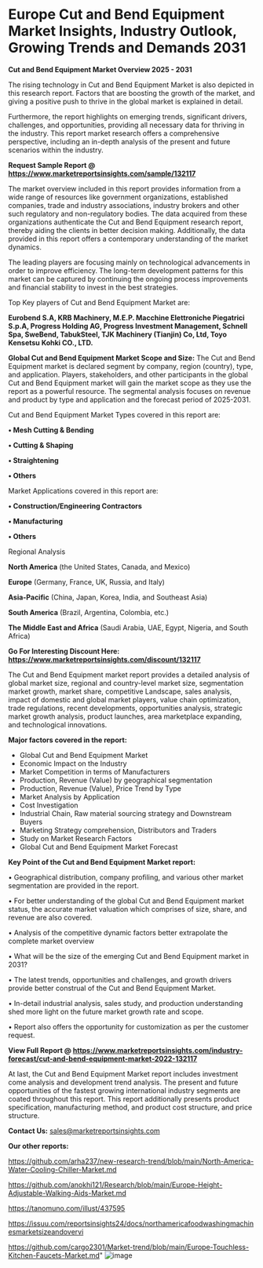 # Europe Cut and Bend Equipment Market Insights, Industry Outlook, Growing Trends and Demands 2031

<Strong> Cut and Bend Equipment Market Overview 2025 - 2031</strong>

The rising technology in Cut and Bend Equipment Market is also depicted in this research report. Factors that are boosting the growth of the market, and giving a positive push to thrive in the global market is explained in detail.

Furthermore, the report highlights on emerging trends, significant drivers, challenges, and opportunities, providing all necessary data for thriving in the industry. This report market research offers a comprehensive perspective, including an in-depth analysis of the present and future scenarios within the industry.

<strong>Request Sample Report @ <a href=https://www.marketreportsinsights.com/sample/132117>https://www.marketreportsinsights.com/sample/132117</a></strong>

The market overview included in this report provides information from a wide range of resources like government organizations, established companies, trade and industry associations, industry brokers and other such regulatory and non-regulatory bodies. The data acquired from these organizations authenticate the Cut and Bend Equipment research report, thereby aiding the clients in better decision making. Additionally, the data provided in this report offers a contemporary understanding of the market dynamics.

The leading players are focusing mainly on technological advancements in order to improve efficiency. The long-term development patterns for this market can be captured by continuing the ongoing process improvements and financial stability to invest in the best strategies.

Top Key players of Cut and Bend Equipment Market are:

<strong>Eurobend S.A, KRB Machinery, M.E.P. Macchine Elettroniche Piegatrici S.p.A, Progress Holding AG, Progress Investment Management, Schnell Spa, SweBend, TabukSteel, TJK Machinery (Tianjin) Co, Ltd, Toyo Kensetsu Kohki CO., LTD.</strong>

<strong><b>Global Cut and Bend Equipment Market Scope and Size:</b></strong>
The Cut and Bend Equipment market is declared segment by company, region (country), type, and application. Players, stakeholders, and other participants in the global Cut and Bend Equipment market will gain the market scope as they use the report as a powerful resource. The segmental analysis focuses on revenue and product by type and application and the forecast period of 2025-2031.

Cut and Bend Equipment Market Types covered in this report are:

<strong>• Mesh Cutting & Bending

• Cutting & Shaping

• Straightening

• Others</strong>

Market Applications covered in this report are:

<strong>• Construction/Engineering Contractors

• Manufacturing

• Others</strong> 

Regional Analysis

<strong>North America</strong> (the United States, Canada, and Mexico)

<strong>Europe</strong> (Germany, France, UK, Russia, and Italy)

<strong>Asia-Pacific</strong> (China, Japan, Korea, India, and Southeast Asia)

<strong>South America</strong> (Brazil, Argentina, Colombia, etc.)

<strong>The Middle East and Africa</strong> (Saudi Arabia, UAE, Egypt, Nigeria, and South Africa)

<strong>Go For Interesting Discount Here: <a href=https://www.marketreportsinsights.com/discount/132117>https://www.marketreportsinsights.com/discount/132117</a></strong>

The Cut and Bend Equipment market report provides a detailed analysis of global market size, regional and country-level market size, segmentation market growth, market share, competitive Landscape, sales analysis, impact of domestic and global market players, value chain optimization, trade regulations, recent developments, opportunities analysis, strategic market growth analysis, product launches, area marketplace expanding, and technological innovations.

<strong><b>Major factors covered in the report:</b></strong>
<ul>
  <li>Global Cut and Bend Equipment Market </li>
  <li>Economic Impact on the Industry</li>
  <li>Market Competition in terms of Manufacturers</li>
  <li>Production, Revenue (Value) by geographical segmentation</li>
  <li>Production, Revenue (Value), Price Trend by Type</li>
  <li>Market Analysis by Application</li>
  <li>Cost Investigation</li>
  <li>Industrial Chain, Raw material sourcing strategy and Downstream Buyers</li>
  <li>Marketing Strategy comprehension, Distributors and Traders</li>
  <li>Study on Market Research Factors</li>
  <li>Global Cut and Bend Equipment Market Forecast</li>
</ul>

<strong><b>Key Point of the Cut and Bend Equipment Market report:</b></strong>

• Geographical distribution, company profiling, and various other market segmentation are provided in the report.

• For better understanding of the global Cut and Bend Equipment market status, the accurate market valuation which comprises of size, share, and revenue are also covered.

• Analysis of the competitive dynamic factors better extrapolate the complete market overview

• What will be the size of the emerging Cut and Bend Equipment market in 2031?

• The latest trends, opportunities and challenges, and growth drivers provide better construal of the Cut and Bend Equipment Market.

• In-detail industrial analysis, sales study, and production understanding shed more light on the future market growth rate and scope.

• Report also offers the opportunity for customization as per the customer request.

<strong><b>View Full Report @ <a href=https://www.marketreportsinsights.com/industry-forecast/cut-and-bend-equipment-market-2022-132117>https://www.marketreportsinsights.com/industry-forecast/cut-and-bend-equipment-market-2022-132117</a></b></strong>


At last, the Cut and Bend Equipment Market report includes investment come analysis and development trend analysis. The present and future opportunities of the fastest growing international industry segments are coated throughout this report. This report additionally presents product specification, manufacturing method, and product cost structure, and price structure.

<strong>Contact Us:</strong>
sales@marketreportsinsights.com

<strong>Our other reports:</strong>

<a href=https://github.com/arha237/new-research-trend/blob/main/North-America-Water-Cooling-Chiller-Market.md>https://github.com/arha237/new-research-trend/blob/main/North-America-Water-Cooling-Chiller-Market.md</a>

<a href=https://github.com/anokhi121/Research/blob/main/Europe-Height-Adjustable-Walking-Aids-Market.md>https://github.com/anokhi121/Research/blob/main/Europe-Height-Adjustable-Walking-Aids-Market.md</a>

<a href=https://tanomuno.com/illust/437595>https://tanomuno.com/illust/437595</a>

<a href=https://issuu.com/reportsinsights24/docs/northamericafoodwashingmachinesmarketsizeandovervi>https://issuu.com/reportsinsights24/docs/northamericafoodwashingmachinesmarketsizeandovervi</a>

<a href=https://github.com/cargo2301/Market-trend/blob/main/Europe-Touchless-Kitchen-Faucets-Market.md>https://github.com/cargo2301/Market-trend/blob/main/Europe-Touchless-Kitchen-Faucets-Market.md</a>"
![image](https://github.com/user-attachments/assets/463c7df4-cbc0-4920-9a99-e6352746bceb)
